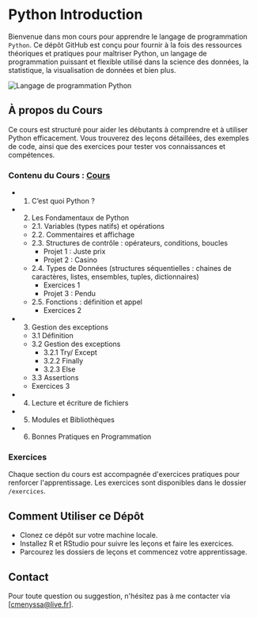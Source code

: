 # Python Introduction

Bienvenue dans mon cours pour apprendre le langage de programmation `Python`.
Ce dépôt GitHub est conçu pour fournir à la fois des ressources théoriques et pratiques pour maîtriser Python, 
un langage de programmation puissant et flexible utilisé dans la science des données, la statistique, la visualisation de données et bien plus.

![Langage de programmation Python](https://upload.wikimedia.org/wikipedia/commons/thumb/f/f8/Python_logo_and_wordmark.svg/1920px-Python_logo_and_wordmark.svg.png)

## À propos du Cours

Ce cours est structuré pour aider les débutants à comprendre et à utiliser Python efficacement.
Vous trouverez des leçons détaillées, des exemples de code, ainsi que des exercices pour tester vos connaissances et compétences.

### Contenu du Cours : [Cours](cours/cours.ipynb)

- 1. C’est quoi Python ?
- 2. Les Fondamentaux de Python
  - 2.1. Variables (types natifs) et opérations
  - 2.2. Commentaires et affichage
  - 2.3. Structures de contrôle : opérateurs, conditions, boucles
    - Projet 1 : Juste prix
    - Projet 2 : Casino        
  - 2.4. Types de Données (structures séquentielles : chaines de caractères, listes, ensembles, tuples, dictionnaires)
    - Exercices 1
    - Projet 3 : Pendu
  - 2.5. Fonctions : définition et appel
    - Exercices 2      
- 3. Gestion des exceptions
    - 3.1 Définition
    - 3.2 Gestion des exceptions
      - 3.2.1 Try/ Except
      - 3.2.2 Finally
      - 3.2.3 Else
    - 3.3 Assertions
    - Exercices 3
- 4. Lecture et écriture de fichiers
- 5. Modules et Bibliothèques
- 6. Bonnes Pratiques en Programmation

### Exercices

Chaque section du cours est accompagnée d'exercices pratiques pour renforcer l'apprentissage. 
Les exercices sont disponibles dans le dossier `/exercices`.

## Comment Utiliser ce Dépôt

- Clonez ce dépôt sur votre machine locale.
- Installez R et RStudio pour suivre les leçons et faire les exercices.
- Parcourez les dossiers de leçons et commencez votre apprentissage.

## Contact

Pour toute question ou suggestion, n'hésitez pas à me contacter via [cmenyssa@live.fr].
